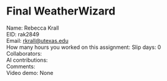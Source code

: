 # Final WeatherWizard

Name:  Rebecca Krall  
EID:  rak2849  
Email:  rkrall@utexas.edu  
How many hours you worked on this assignment: 
Slip days:  0  
Collaborators:      
AI contributions:    
Comments:     
Video demo: None  
